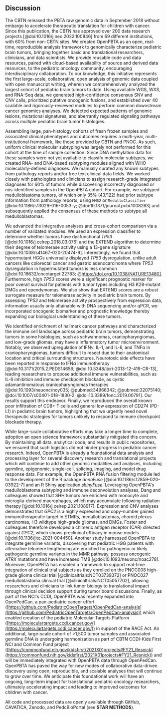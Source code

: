 ## Discussion

The CBTN released the PBTA raw genomic data in September 2018 without embargo to accelerate therapeutic translation for children with cancer.
Since this publication, the CBTN has approved over 200 data research projects [@doi:10.1016/j.neo.2022.100846] from 69 different institutions, with 60% from non-CBTN sites.
We created OpenPBTA as an open, real-time, reproducible analysis framework to genomically characterize pediatric brain tumors, bringing together basic and translational researchers, clinicians, and data scientists.
We provide reusable code and data resources, paired with cloud-based availability of source and derived data resources, to the pediatric oncology community, encouraging interdisciplinary collaboration.
To our knowledge, this initiative represents the first large-scale, collaborative, open analysis of genomic data coupled with open manuscript writing, wherein we comprehensively analyzed the largest cohort of pediatric brain tumors to date.
Using available WGS, WXS, and RNA-Seq data, we generated high-confidence consensus SNV and CNV calls, prioritized putative oncogenic fusions, and established over 40 scalable and rigorously-reviewed modules to perform common downstream cancer genomics analyses.
We detected expected patterns of genomic lesions, mutational signatures, and aberrantly regulated signaling pathways across multiple pediatric brain tumor histologies.

Assembling large, pan-histology cohorts of fresh frozen samples and associated clinical phenotypes and outcomes requires a multi-year, multi-institutional framework, like those provided by CBTN and PNOC.
As such, uniform clinical molecular subtyping was largely not performed for this cohort at the time of sample collection.
Since DNA methylation data for these samples were not yet available to classify molecular subtypes, we created RNA- and DNA-based subtyping modules aligned with WHO molecularly-defined diagnoses.
We manually curated any known subtypes from pathology reports and/or free text clinical data fields.
We worked closely with pathologists and clinicians to assign research-grade integrated diagnoses for 60% of tumors while discovering incorrectly diagnosed or mis-identified samples in the OpenPBTA cohort.
For example, we subtyped medulloblastoma tumors, of which only 35% (43/122) had prior subtype information from pathology reports, using `MMS2` or `MedulloClassifier` [@doi:10.1186/s13029-016-0053-y; @doi:10.1371/journal.pcbi.1008263] and subsequently applied the consensus of these methods to subtype all medulloblastomas.

We advanced the integrative analyses and cross-cohort comparison via a number of validated modules.
We used an expression classifier to determine whether tumors have dysfunctional _TP53_ [@doi:10.1016/j.celrep.2018.03.076] and the EXTEND algorithm to determine their degree of telomerase activity using a 13-gene signature [@doi:10.1038/s41467-020-20474-9].
Interestingly, we found that hypermutant HGGs universally displayed _TP53_ dysregulation, unlike adult cancers like colorectal cancer and gastric adenocarcinoma where _TP53_ dysregulation in hypermutated tumors is less common [@doi:10.18632/oncotarget.22783; @https://doi.org/10.1038/NATURE13480].
Furthermore, high _TP53_ scores were a significant prognostic marker for poor overall survival for patients with tumor types including H3 K28-mutant DMGs and ependymomas.
We also show that EXTEND scores are a robust surrogate measure for telomerase activity in pediatric brain tumors.
By assessing _TP53_ and telomerase activity prospectively from expression data, information usually only attainable with DNA sequencing and/or qPCR, we incorporated oncogenic biomarker and prognostic knowledge thereby expanding our biological understanding of these tumors.

We identified enrichment of hallmark cancer pathways and characterized the immune cell landscape across pediatric brain tumors, demonstrating tumors in some histologies, such as schwannomas, craniopharyngiomas, and low-grade gliomas, may have a inflammatory tumor microenvironment.
Notably, we observed upregulation of IFN$\gamma$, IL-1, and IL-6, and TNF$\alpha$ in craniopharyngiomas, tumors difficult to resect due to their anatomical location and critical surrounding structures.
Neurotoxic side effects have been reported in response to IFN$\alpha$ immunotherapy [@doi:10.3171/2015.2.PEDS14656; @doi:10.5348/ijcri-2013-12-419-CR-13], leading researchers to propose additional immune vulnerabilities, such as IL-6 inhibition and immune checkpoint blockade, as cystic adamantinomatous craniopharyngiomas therapies [@doi:10.1093/neuonc/noy035; @pubmed:34966342; @pubmed:32075140; @doi:10.1007/s00401-018-1830-2; @doi:10.3389/fonc.2019.00791].
Our results support this endeavor.
Finally, we reproduced the overall known poor infiltration of CD8+ T cells and general low expression of _CD274_ (PD-L1) in pediatric brain tumors, highlighting that we urgently need novel therapeutic strategies for tumors unlikely to respond to immune checkpoint blockade therapy.

While large-scale collaborative efforts may take a longer time to complete, adoption an open science framework substantially mitigated this concern.
By maintaining all data, analytical code, and results in public repositories, we ensured that such logistics did not hinder progress in pediatric cancer research.
Indeed, OpenPBTA is already a foundational data analysis and processing layer for several discovery research and translational projects which will continue to add other genomic modalities and analyses, including germline, epigenomic, single-cell, splicing, imaging, and model drug response data.
For example, the OpenPBTA RNA fusion filtering module led to the development of the R package _annoFuse_ [@doi:10.1186/s12859-020-03922-7] and an R Shiny application [_shinyFuse_](http://shiny.imbei.uni-mainz.de:3838/shinyFuse/).
Leveraging OpenPBTA's medulloblastoma subtyping and immune deconvolution analyses, Dang and colleagues showed that SHH tumors are enriched with monocyte and microglia-derived macrophages, which may accumulate following radiation therapy [@doi:10.1016/j.celrep.2021.108917].
Expression and CNV analyses demonstrated that _GPC2_ is a highly expressed and copy-number gained immunotherapeutic target in ETMRs, medulloblastomas, choroid plexus carcinomas, H3 wildtype high-grade gliomas, and DMGs.
Foster and colleagues therefore developed a chimeric antigen receptor (CAR) directed against _GPC2_, which shows preclinical efficacy in mouse models [@doi:10.1136/jitc-2021-004450].
Another study harnessed OpenPBTA to integrate germline variants, discovering that pediatric HGG patients with alternative telomere lengthening are enriched for pathogenic or likely pathogenic germline variants in the MMR pathway, possess oncogenic _ATRX_ mutations and have increased TMB [@doi:10.1093/neuonc/noac278].
Moreover, OpenPBTA has enabled a framework to support real-time integration of clinical trial subjects as they enrolled on the PNOC008 high-grade glioma clinical trial [@clinicaltrials:NCT03739372] or PNOC027 medulloblastoma clinical trial [@clinicaltrials:NCT05057702], allowing researchers and clinicians to link tumor biology to translational impact through clinical decision support during tumor board discussions.
Finally, as part of the NCI's CCDI, OpenPBTA was recently expanded into OpenPedCan, a pan-pediatric cancer effort ([https://github.com/PediatricOpenTargets/OpenPedCan-analysis](https://github.com/PediatricOpenTargets/OpenPedCan-analysis)) which enabled creation of the pediatric Molecular Targets Platform ([https://moleculartargets.ccdi.cancer.gov/](https://moleculartargets.ccdi.cancer.gov/)) in support of the RACE Act.
An additional, large-scale cohort of >1,500 tumor samples and associated germline DNA is undergoing harmonization as part of CBTN CCDI-Kids First NCI and Common Fund project ([https://commonfund.nih.gov/kidsfirst/2021X01projects#FY21_Resnick](https://commonfund.nih.gov/kidsfirst/2021X01projects#FY21_Resnick)) and will be immediately integrated with OpenPBTA data through OpenPedCan.
OpenPBTA has paved the way for new modes of collaborative data-driven discovery using open, reproducible, and scalable analyses that will continue to grow over time.
We anticipate this foundational work will have an ongoing, long-term impact for translational pediatric oncology researchers, ultimately accelerating impact and leading to improved outcomes for children with cancer.

All code and processed data are openly available through GitHub, CAVATICA, Zenodo, and PedcBioPortal (see **STAR METHODS**).
